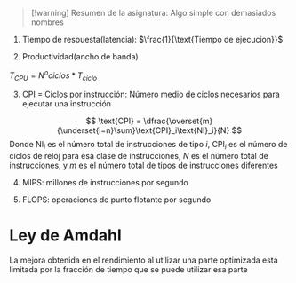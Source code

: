 > [!warning] Resumen de la asignatura:
> Algo simple con demasiados nombres


1. Tiempo de respuesta(latencia): $\frac{1}{\text{Tiempo de ejecucion}}$

2. Productividad(ancho de banda)

$T_{CPU} = N^o ciclos * T_{ciclo}$  

3. $\text{CPI}$ = Ciclos por instrucción: Número medio de ciclos necesarios para ejecutar una instrucción

$$
\text{CPI} = \dfrac{\overset{m}{\underset{i=n}\sum}\text{CPI}_i\text{NI}_i}{N}
$$
Donde $\text{NI}_i$ es el número total de instrucciones de tipo $i$, $\text{CPI}_i$ es el número de ciclos de reloj para esa clase de instrucciones, $N$ es el número total de instrucciones, y $m$ es el número total de tipos de instrucciones diferentes

4. MIPS: millones de instrucciones por segundo

5. FLOPS: operaciones de punto flotante por segundo

# Ley de Amdahl
La mejora obtenida en el rendimiento al utilizar una parte optimizada está limitada por la fracción de tiempo que se puede utilizar esa parte




